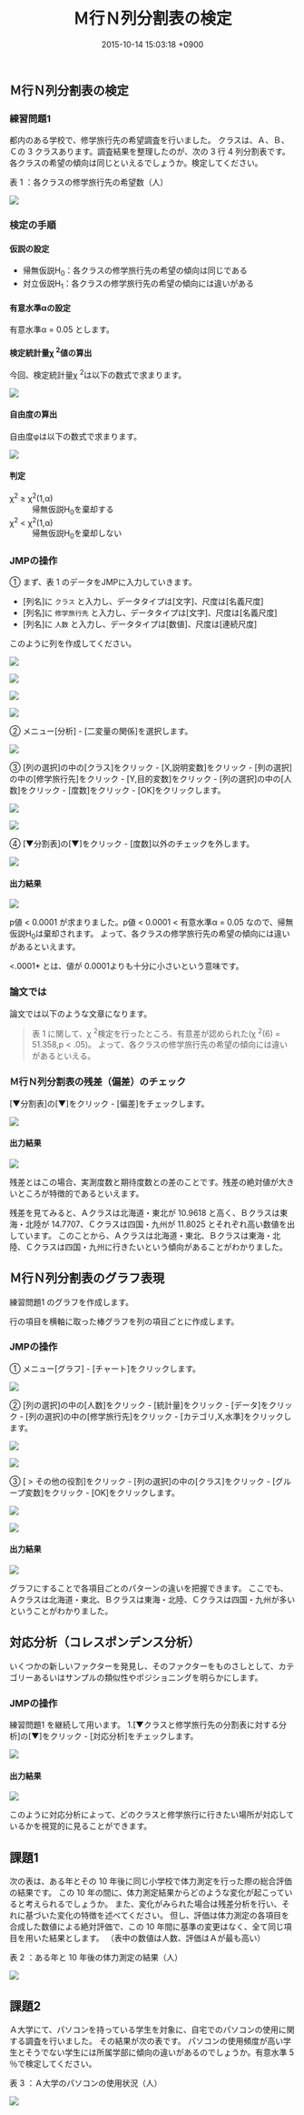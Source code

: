 ﻿---
layout: page
title: Ｍ行Ｎ列分割表の検定
date: 2015-10-14 15:03:18 +0900
purposes:
    - Ｍ行Ｎ列分割表の検定を行い、2 行 2 列以上の分割表の検定を学ぶ
    - JMPでグラフを作ってみる
---


Ｍ行Ｎ列分割表の検定
--------------------

### 練習問題1

都内のある学校で、修学旅行先の希望調査を行いました。
クラスは、Ａ、Ｂ、Ｃの 3 クラスあります。調査結果を整理したのが、次の 3 行 4 列分割表です。
各クラスの希望の傾向は同じといえるでしょうか。検定してください。

表 1 ：各クラスの修学旅行先の希望数（人）

![](./pic/05_01exQ.png)


### 検定の手順

#### 仮説の設定

* 帰無仮説H<sub>0</sub>：各クラスの修学旅行先の希望の傾向は同じである
* 対立仮説H<sub>1</sub>：各クラスの修学旅行先の希望の傾向には違いがある

#### 有意水準&alpha;の設定

有意水準&alpha; = 0.05 とします。

#### 検定統計量&chi; <sup>2</sup>値の算出

今回、検定統計量&chi; <sup>2</sup>は以下の数式で求まります。

![](./pic/05_02x.png)

#### 自由度の算出

自由度&phi;は以下の数式で求まります。

![](./pic/05_03f.png)

#### 判定

<dl>
<dt>&chi;<sup>2</sup> &ge; &chi;<sup>2</sup>(1,&alpha;)</dt>
<dd>帰無仮説H<sub>0</sub>を棄却する</dd>
<dt>&chi;<sup>2</sup> &lt; &chi;<sup>2</sup>(1,&alpha;)</dt>
<dd>帰無仮説H<sub>0</sub>を棄却しない</dd>
</dl>


### JMPの操作

&#9312; まず、表 1 のデータをJMPに入力していきます。

-   [列名]に `クラス` と入力し、データタイプは[文字]、尺度は[名義尺度]
-   [列名]に `修学旅行先` と入力し、データタイプは[文字]、尺度は[名義尺度]
-   [列名]に `人数` と入力し、データタイプは[数値]、尺度は[連続尺度]

このように列を作成してください。

![](./pic/05_04newline.png)

![](./pic/05_05newline.png)

![](./pic/05_06newline.png)

![](./pic/05_07input.png)

&#9313; メニュー[分析] - [二変量の関係]を選択します。

![](./pic/05_08analysis.png)

&#9314; [列の選択]の中の[クラス]をクリック - [X,説明変数]をクリック - [列の選択]の中の[修学旅行先]をクリック - [Y,目的変数]をクリック - [列の選択]の中の[人数]をクリック - [度数]をクリック - [OK]をクリックします。

![](./pic/05_09analysis.png)

![](./pic/05_10analysis.png)

&#9315; [▼分割表]の[▼]をクリック - [度数]以外のチェックを外します。

![](./pic/05_11analysis.png)

#### 出力結果

![](./pic/05_12analysis.png)

p値 &lt; 0.0001 が求まりました。p値 &lt; 0.0001 &lt; 有意水準&alpha; = 0.05 なので、帰無仮説H<sub>0</sub>は棄却されます。
よって、各クラスの修学旅行先の希望の傾向には違いがあるといえます。

&lt;.0001* とは、値が 0.0001よりも十分に小さいという意味です。

### 論文では

論文では以下のような文章になります。

>   表 1 に関して、&chi; <sup>2</sup>検定を行ったところ、有意差が認められた(&chi; <sup>2</sup>(6) = 51.358,p &lt; .05)。
>   よって、各クラスの修学旅行先の希望の傾向には違いがあるといえる。 


### Ｍ行Ｎ列分割表の残差（偏差）のチェック

[▼分割表]の[▼]をクリック - [偏差]をチェックします。

![](./pic/05_13analysis.png)

#### 出力結果

![](./pic/05_14analysis.png)

残差とはこの場合、実測度数と期待度数との差のことです。残差の絶対値が大きいところが特徴的であるといえます。

残差を見てみると、Ａクラスは北海道・東北が 10.9618 と高く、Ｂクラスは東海・北陸が 14.7707、Ｃクラスは四国・九州が 11.8025 とそれぞれ高い数値を出しています。
このことから、Ａクラスは北海道・東北、Ｂクラスは東海・北陸、Ｃクラスは四国・九州に行きたいという傾向があることがわかりました。


Ｍ行Ｎ列分割表のグラフ表現
--------------------------

練習問題1 のグラフを作成します。

行の項目を横軸に取った棒グラフを列の項目ごとに作成します。


### JMPの操作

&#9312; メニュー[グラフ] - [チャート]をクリックします。

![](./pic/05_15chart.png)

&#9313; [列の選択]の中の[人数]をクリック - [統計量]をクリック - [データ]をクリック - [列の選択]の中の[修学旅行先]をクリック - [カテゴリ,X,水準]をクリックします。

![](./pic/05_16chart.png)

![](./pic/05_17chart.png)

&#9314; [ &gt; その他の役割]をクリック - [列の選択]の中の[クラス]をクリック - [グループ変数]をクリック - [OK]をクリックします。

![](./pic/05_18chart.png)

![](./pic/05_19chart.png)

#### 出力結果

![](./pic/05_20chart.png)

グラフにすることで各項目ごとのパターンの違いを把握できます。
ここでも、Ａクラスは北海道・東北、Ｂクラスは東海・北陸、Ｃクラスは四国・九州が多いということがわかりました。


対応分析（コレスポンデンス分析）
--------------------------------

いくつかの新しいファクターを発見し、そのファクターをものさしとして、カテゴリーあるいはサンプルの類似性やポジショニングを明らかにします。


### JMPの操作

練習問題1 を継続して用います。
 1.[▼クラスと修学旅行先の分割表に対する分析]の[▼]をクリック - [対応分析]をチェックします。

![](./pic/05_21analysis.png)

#### 出力結果

![](./pic/05_22analysis.png)

このように対応分析によって、どのクラスと修学旅行に行きたい場所が対応しているかを視覚的に見ることができます。


課題1
------

次の表は、ある年とその 10 年後に同じ小学校で体力測定を行った際の総合評価の結果です。
この 10 年の間に、体力測定結果からどのような変化が起こっていると考えられるでしょうか。
また、変化がみられた場合は残差分析を行い、それに基づいた変化の特徴を述べてください。
但し、評価は体力測定の各項目を合成した数値による絶対評価で、この 10 年間に基準の変更はなく、全て同じ項目を用いた結果とします。
（表中の数値は人数、評価はＡが最も高い）

表 2 ：ある年と 10 年後の体力測定の結果（人）

![](./pic/05_23Q.png)



課題2
------

Ａ大学にて、パソコンを持っている学生を対象に、自宅でのパソコンの使用に関する調査を行いました。
その結果が次の表です。
パソコンの使用頻度が高い学生とそうでない学生には所属学部に傾向の違いがあるのでしょうか。有意水準 5 ％で検定してください。

表 3 ：Ａ大学のパソコンの使用状況（人）

![](./pic/05_24Q.png)

